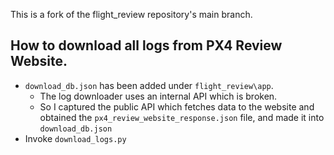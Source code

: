 This is a fork of the flight_review repository's main branch.

## How to download all logs from PX4 Review Website.

- `download_db.json` has been added under `flight_review\app`.
    - The log downloader uses an internal API which is broken.
    - So I captured the public API which fetches data to the website and obtained the `px4_review_website_response.json` file, and made it into `download_db.json`
- Invoke `download_logs.py`